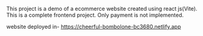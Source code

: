 This project is a demo of a ecommerce website created using react js(Vite).
This is a complete frontend project. Only payment is not implemented.

website deployed in- https://cheerful-bombolone-bc3680.netlify.app
